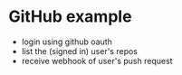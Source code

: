 # GitHub example

- login using github oauth
- list the (signed in) user's repos
- receive webhook of user's push request